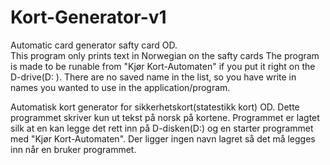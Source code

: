 # Kort-Generator-v1
 Automatic card generator safty card OD.  
 This program only prints text in Norwegian on the safty cards
 The program is made to be runable from "Kjør Kort-Automaten" if you put it right on the D-drive(D: \).
 There are no saved name in the list, so you have write in names you wanted to use in the application/program.
 
 Automatisk kort generator for sikkerhetskort(statestikk kort) OD.
 Dette programmet skriver kun ut tekst på norsk på kortene.
 Programmet er lagtet silk at en kan legge det rett inn på D-disken(D:\) og en starter programmet med "Kjør Kort-Automaten". 
 Der ligger ingen navn lagret så det må legges inn når en bruker programmet.
